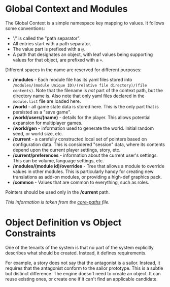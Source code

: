 # Global Context and Modules

The Global Context is a simple namespace key mapping to values.  It follows
some conventions:

* '/' is called the "path separator".
* All entries start with a path separator.
* The value part is prefixed with a `@`.
* A path that designates an object, with leaf values being supporting values
  for that object, are prefixed with a `+`.

Different spaces in the name are reserved for different purposes:

* **/modules** - Each module file has its yaml files stored into
  `/modules/(module Unique ID)/(relative file directory)/(file contents)`.
  Note that the filename is *not* part of the context path, but the directory name is.
  Also note that only yaml files declared in the `module.list` file are loaded here.
* **/world** - all game state data is stored here.  This is the only part that
  is persisted as a "save game".
* **/world/users/(name)** - details for the player.  This allows potential
  expansion for multiplayer games.
* **/world/gen** - information used to generate the world.  Initial random
  seed, or world size, etc.
* **/current** - a carefully constructed local set of pointers based on
  configuration data.  This is considered "session" data, where its contents
  depend upon the current player settings, story, etc.
* **/current/preferences** - information about the current user's settings.
  This can be volume, language settings, etc.
* **/modules/(module id)/overrides** - Tree that allows a module to override
  values in other modules.  This is particularly handy for creating new
  translations as add-on modules, or providing a high-def graphics pack.
* **/common** - Values that are common to everything, such as roles.

Pointers should be used only in the **/current** path.

*This information is taken from the [core-paths](../src/lib/core-paths.ts) file.*

# Object Definition vs Object Constraints

One of the tenants of the system is that no part of the system explicitly describes what should be created.  Instead, it defines requirements.

For example, a story does not say that the antagonist is a sailor.  Instead, it requires that the antagonist conform to the sailor prototype.  This is a subtle but distinct difference.  The engine doesn't need to create an object.  It can reuse existing ones, or create one if it can't find an applicable candidate.

